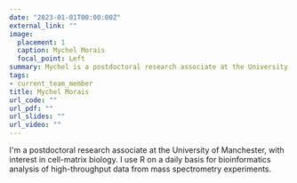 ```yaml
---
date: "2023-01-01T00:00:00Z"
external_link: ""
image:
  placement: 1
  caption: Mychel Morais
  focal_point: Left
summary: Mychel is a postdoctoral research associate at the University of Manchester, with interest in cell-matrix biology. I use R on a daily basis for bioinformatics analysis of high-throughput data from mass spectrometry experiments.
tags:
- current_team_member
title: Mychel Morais
url_code: ""
url_pdf: ""
url_slides: ""
url_video: ""
---
```


I'm a postdoctoral research associate at the University of Manchester, with interest in cell-matrix biology. I use R on a daily basis for bioinformatics analysis of high-throughput data from mass spectrometry experiments.